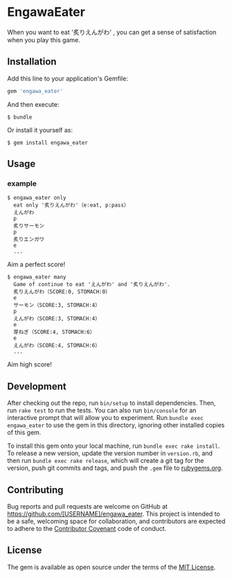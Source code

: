 # EngawaEater

When you want to eat '炙りえんがわ' , you can get a sense of satisfaction when you play this game.

## Installation

Add this line to your application's Gemfile:

```ruby
gem 'engawa_eater'
```

And then execute:

    $ bundle

Or install it yourself as:

    $ gem install engawa_eater

## Usage

### example
```
$ engawa_eater only
  eat only '炙りえんがわ'（e:eat, p:pass）
  えんがわ
  p
  炙りサーモン
  p
  炙りエンガワ
  e
  ...
```
Aim a perfect score!

```
$ engawa_eater many
  Game of continue to eat 'えんがわ' and '炙りえんがわ'.
  炙りえんがわ（SCORE:0, STOMACH:0）
  e
  サーモン（SCORE:3, STOMACH:4）
  p
  えんがわ（SCORE:3, STOMACH:4）
  e
  芽ねぎ（SCORE:4, STOMACH:6）
  e
  えんがわ（SCORE:4, STOMACH:6）
  ...
```
Aim high score!

## Development

After checking out the repo, run `bin/setup` to install dependencies. Then, run `rake test` to run the tests. You can also run `bin/console` for an interactive prompt that will allow you to experiment. Run `bundle exec engawa_eater` to use the gem in this directory, ignoring other installed copies of this gem.

To install this gem onto your local machine, run `bundle exec rake install`. To release a new version, update the version number in `version.rb`, and then run `bundle exec rake release`, which will create a git tag for the version, push git commits and tags, and push the `.gem` file to [rubygems.org](https://rubygems.org).

## Contributing

Bug reports and pull requests are welcome on GitHub at https://github.com/[USERNAME]/engawa_eater. This project is intended to be a safe, welcoming space for collaboration, and contributors are expected to adhere to the [Contributor Covenant](contributor-covenant.org) code of conduct.


## License

The gem is available as open source under the terms of the [MIT License](http://opensource.org/licenses/MIT).

